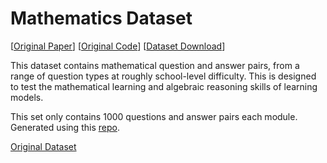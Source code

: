 # Mathematics Dataset

[[Original Paper](https://openreview.net/pdf?id=H1gR5iR5FX)] [[Original Code](https://github.com/deepmind/mathematics_dataset)] [[Dataset Download](https://github.com/Wikidepia/indonesia_dataset/tree/master/question-answering/mathematics_dataset/data)]

This dataset contains mathematical question and answer pairs, from a range of question types at roughly school-level difficulty. This is designed to test the mathematical learning and algebraic reasoning skills of learning models.

This set only contains 1000 questions and answer pairs each module. Generated using this [repo](https://github.com/Wikidepia/mathematics_dataset_id).

[Original Dataset](https://github.com/deepmind/mathematics_dataset)
